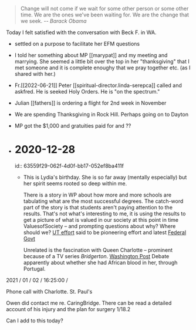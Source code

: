 > Change will not come if we wait for some other person or some other time. We are the ones we've been waiting for. We are the change that we seek.
> -- <cite>Barack Obama</cite>


Today I felt satisfied with the conversation with Beck F. in WA.

- settled on a purpose to facilitate her EFM questions
- I told her something about MP [[marypat]] and my meeting and marrying. She seemed a little bit over the top in her "thanksgiving" that I met someone and it is complete enoughy that we pray together etc. (as I shared with her.)
- Fr.[[2022-06-21]] Peter [[spiritual-director.linda-serepca]] called and askfred. He is seeked Holy Orders. He is "on the spectrum."
- Julian [[fathers]] is ordering a flight for 2nd week in November
- We are spending Thanksgiving in Rock Hill. Perhaps going on to Dayton
- MP got the $1,000 and gratuities paid for and ??


- # 2020-12-28
  id:: 63559f29-062f-4d0f-bb17-052ef8ba411f
	- This is Lydia's birthday. She is so far away (mentally especially) but her spirit seems rooted so deep within me.
	  
	  There is a story in WP about how more and more schools are tabulating what are the most successful degrees. The catch-word part of the story is that students aren't paying attention to the results. That's not what's interesting to me, it is using the results to get a picture of what is valued in our society at this point in time ValuesofSociety – and prompting questions about why? Where should we? [UT effort](https://seekut.utsystem.edu/UndergradNat) said to be pioneering effort and latest  [Federal Govt](http://cew.georgetown.edu/wp-content/uploads/CEW-Buyer-Beware.pdf)
	  
	  Unrelated is the fascination with Queen Charlotte – prominent because of a TV series *Bridgerton*. [Washington Post](https://www.washingtonpost.com/history/2020/12/27/bridgerton-queen-charlotte-black-royals/) Debate apparently about whether she had African blood in her, through Portugal.

2021 / 01 / 02 / 16:25:00 /
  
  Phone call with Charlotte. St. Paul's
  
  Owen did contact me re. CaringBridge. There can be read a detailed account of his injury and the plan for surgery 1/18.2
  
  Can I add to this today?